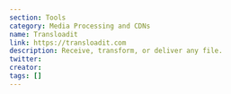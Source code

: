 ```yaml
---
section: Tools
category: Media Processing and CDNs
name: Transloadit
link: https://transloadit.com
description: Receive, transform, or deliver any file.
twitter:
creator:
tags: []
---
```

